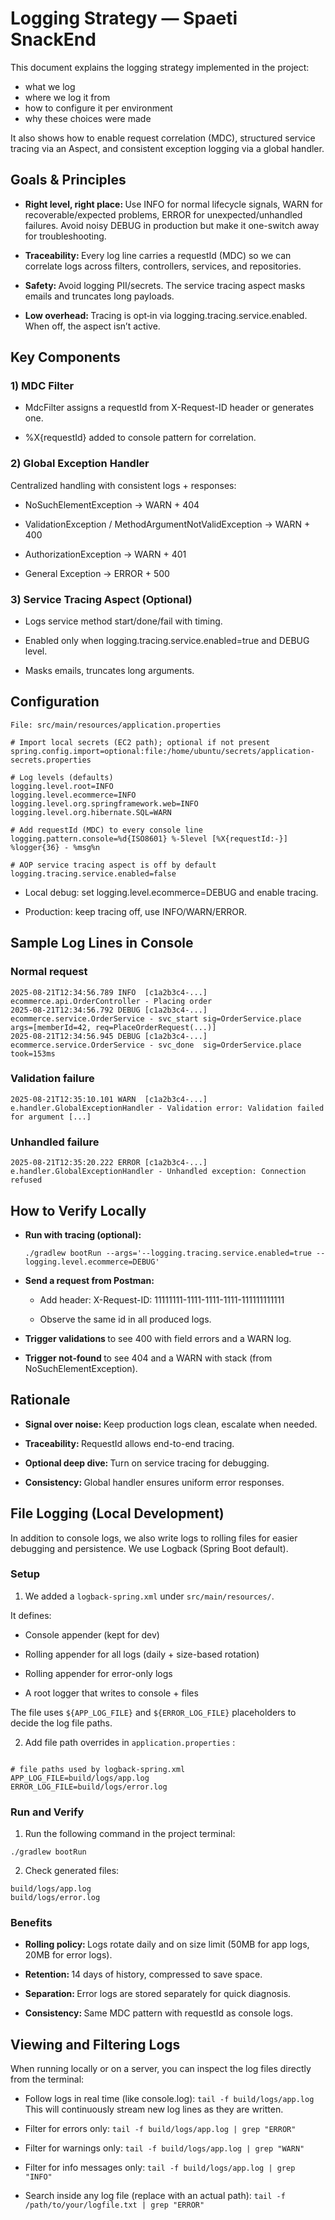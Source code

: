 # Logging Strategy — Spaeti SnackEnd

This document explains the logging strategy implemented in the project:

- what we log
- where we log it from
- how to configure it per environment
- why these choices were made <br>

It also shows how to enable request correlation (MDC), structured service tracing via an Aspect, and consistent exception logging via a global handler.

## Goals & Principles

- <b> Right level, right place: </b> Use INFO for normal lifecycle signals, WARN for recoverable/expected problems, ERROR for unexpected/unhandled failures. Avoid noisy DEBUG in production but make it one-switch away for troubleshooting.<br>

- <b> Traceability: </b> Every log line carries a requestId (MDC) so we can correlate logs across filters, controllers, services, and repositories.<br>

- <b> Safety: </b> Avoid logging PII/secrets. The service tracing aspect masks emails and truncates long payloads.<br>

- <b> Low overhead: </b> Tracing is opt‑in via logging.tracing.service.enabled. When off, the aspect isn’t active.<br>


## Key Components

### 1) MDC Filter

- MdcFilter assigns a requestId from X-Request-ID header or generates one.

- %X{requestId} added to console pattern for correlation.

### 2) Global Exception Handler

Centralized handling with consistent logs + responses:

- NoSuchElementException → WARN + 404

- ValidationException / MethodArgumentNotValidException → WARN + 400

- AuthorizationException → WARN + 401

- General Exception → ERROR + 500

### 3) Service Tracing Aspect (Optional)

- Logs service method start/done/fail with timing.

- Enabled only when logging.tracing.service.enabled=true and DEBUG level.

- Masks emails, truncates long arguments.

## Configuration

```
File: src/main/resources/application.properties

# Import local secrets (EC2 path); optional if not present
spring.config.import=optional:file:/home/ubuntu/secrets/application-secrets.properties

# Log levels (defaults)
logging.level.root=INFO
logging.level.ecommerce=INFO
logging.level.org.springframework.web=INFO
logging.level.org.hibernate.SQL=WARN

# Add requestId (MDC) to every console line
logging.pattern.console=%d{ISO8601} %-5level [%X{requestId:-}] %logger{36} - %msg%n

# AOP service tracing aspect is off by default
logging.tracing.service.enabled=false 

```
- Local debug: set logging.level.ecommerce=DEBUG and enable tracing.

- Production: keep tracing off, use INFO/WARN/ERROR.

## Sample Log Lines in Console

### Normal request

```
2025-08-21T12:34:56.789 INFO  [c1a2b3c4-...] ecommerce.api.OrderController - Placing order
2025-08-21T12:34:56.792 DEBUG [c1a2b3c4-...] ecommerce.service.OrderService - svc_start sig=OrderService.place args=[memberId=42, req=PlaceOrderRequest(...)]
2025-08-21T12:34:56.945 DEBUG [c1a2b3c4-...] ecommerce.service.OrderService - svc_done  sig=OrderService.place took=153ms
```
### Validation failure

```
2025-08-21T12:35:10.101 WARN  [c1a2b3c4-...] e.handler.GlobalExceptionHandler - Validation error: Validation failed for argument [...]
```
### Unhandled failure

```
2025-08-21T12:35:20.222 ERROR [c1a2b3c4-...] e.handler.GlobalExceptionHandler - Unhandled exception: Connection refused

```

## How to Verify Locally

- <b> Run with tracing (optional): </b>

    ` ./gradlew bootRun --args='--logging.tracing.service.enabled=true --logging.level.ecommerce=DEBUG' `

- <b> Send a request from Postman: </b>

    - Add header: X-Request-ID: 11111111-1111-1111-1111-111111111111

    - Observe the same id in all produced logs.

- <b> Trigger validations </b> to see 400 with field errors and a WARN log.

- <b> Trigger not‑found </b> to see 404 and a WARN with stack (from NoSuchElementException).

## Rationale

- <b> Signal over noise: </b> Keep production logs clean, escalate when needed.

- <b> Traceability: </b> RequestId allows end-to-end tracing.

- <b> Optional deep dive: </b> Turn on service tracing for debugging.

- <b> Consistency: </b> Global handler ensures uniform error responses.

## File Logging (Local Development)

In addition to console logs, we also write logs to rolling files for easier debugging and persistence. We use Logback (Spring Boot default).

### Setup 

1. We added a `logback-spring.xml` under `src/main/resources/`.

It defines:

  - Console appender (kept for dev)

  - Rolling appender for all logs (daily + size-based rotation)

  - Rolling appender for error-only logs

  - A root logger that writes to console + files

The file uses `${APP_LOG_FILE}` and `${ERROR_LOG_FILE}` placeholders to decide the log file paths.

2. Add file path overrides in `application.properties` :

```

# file paths used by logback-spring.xml
APP_LOG_FILE=build/logs/app.log
ERROR_LOG_FILE=build/logs/error.log

```

### Run and Verify

1. Run the following command in the project terminal: 

`./gradlew bootRun`

2. Check generated files: 

```
build/logs/app.log
build/logs/error.log
```

### Benefits 

- <b> Rolling policy: </b> Logs rotate daily and on size limit (50MB for app logs, 20MB for error logs).

- <b> Retention: </b> 14 days of history, compressed to save space.

- <b> Separation: </b> Error logs are stored separately for quick diagnosis.

- <b> Consistency: </b> Same MDC pattern with requestId as console logs.

## Viewing and Filtering Logs

When running locally or on a server, you can inspect the log files directly from the terminal:

- Follow logs in real time (like console.log):
 `tail -f build/logs/app.log` <br>
This will continuously stream new log lines as they are written.

- Filter for errors only:
  `tail -f build/logs/app.log | grep "ERROR"`

- Filter for warnings only:
 `tail -f build/logs/app.log | grep "WARN"`

- Filter for info messages only:
  `tail -f build/logs/app.log | grep "INFO"`

- Search inside any log file (replace with an actual path):
  `tail -f /path/to/your/logfile.txt | grep "ERROR"`



